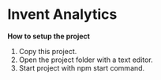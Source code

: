 # Invent Analytics

<b>How to setup the project</b>

1. Copy this project.
2. Open the project folder with a text editor.
3. Start project with npm start command.
